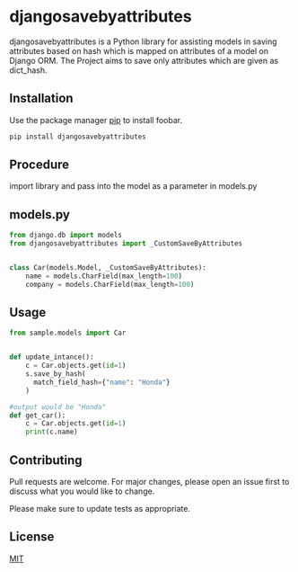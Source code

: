 # djangosavebyattributes

djangosavebyattributes is a Python library for assisting models in saving attributes based on hash which is mapped on attributes of a model on Django ORM. The Project aims to save only attributes which are given as dict_hash.

## Installation

Use the package manager [pip](https://pip.pypa.io/en/stable/) to install foobar.

```bash
pip install djangosavebyattributes
```
## Procedure
import library and pass into the model as a parameter in models.py
## models.py

```python
from django.db import models
from djangosavebyattributes import _CustomSaveByAttributes


class Car(models.Model, _CustomSaveByAttributes):
    name = models.CharField(max_length=100)
    company = models.CharField(max_length=100)


```
## Usage
```python
from sample.models import Car


def update_intance():
    c = Car.objects.get(id=1)
    s.save_by_hash(
      match_field_hash={"name": "Honda"}
    )

#output would be "Honda"
def get_car():
    c = Car.objects.get(id=1)
    print(c.name)

```

## Contributing
Pull requests are welcome. For major changes, please open an issue first to discuss what you would like to change.

Please make sure to update tests as appropriate.

## License
[MIT](https://choosealicense.com/licenses/mit/)